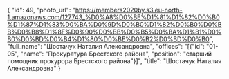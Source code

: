 {
    "id": 49,
    "photo_url": "https://members2020by.s3.eu-north-1.amazonaws.com/127743_%D0%A8%D0%BE%D1%81%D1%82%D0%B0%D1%87%D1%83%D0%BA%D0%9D%D0%B0%D1%82%D0%B0%D0%BB%D0%B8%D1%8F%D0%90%D0%BB%D0%B5%D0%BA%D1%81%D0%B0%D0%BD%D0%B4%D1%80%D0%BE%D0%B2%D0%BD%D0%B0",
    "full_name": "Шостачук Наталия Александровна",
    "offices": "[{\"id\": \"01-05\", \"name\": \"Прокуратура Брестского района\", \"position\": \"старший помощник прокурора Брестского района\"}]",
    "title": "Шостачук Наталия Александровна"
}